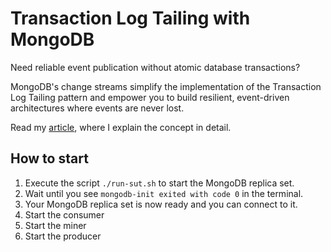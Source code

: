 # Transaction Log Tailing with MongoDB

Need reliable event publication without atomic database transactions?

MongoDB's change streams simplify the implementation of the Transaction Log Tailing pattern and empower you to build resilient, event-driven architectures where events are never lost.

Read my [article](https://medium.com/@kinneko-de/99680fefbbac), where I explain the concept in detail.

## How to start

1. Execute the script `./run-sut.sh` to start the MongoDB replica set. 
2. Wait until you see `mongodb-init exited with code 0` in the terminal.
3. Your MongoDB replica set is now ready and you can connect to it.
4. Start the consumer
5. Start the miner
6. Start the producer
